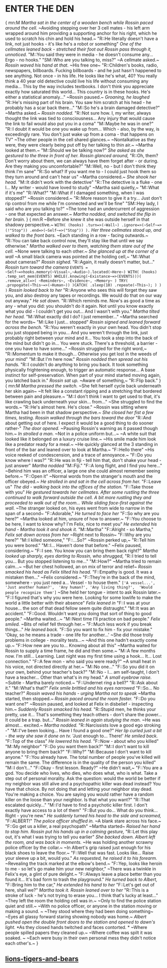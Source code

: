 # ENTER THE DEN
{
mn:M
*Martha sat in the center of a wooden bench while Rossin paced around the cell.* 
~Avoiding stepping over her 3 cell mates - his left arm wrapped around him providing a supporting anchor for his right, which he used to scratch his chin and hold his head.~
"R::He literally doesn't have a link, not just hooks - it's like he's a robot or something"
*One of the cellmates leaned back - stretched their foot out* 
*Rossin pass through it, unnoticed.* 
"M::You said they were in media - he doesn't consume any... 
Ergo - no hooks."
"SM::Who are you talking to, miss?" 
~A cellmate asked.~
*Rossin waved his hand at that.*
~His free one~ 
"R::Children's books, radio, newspapers, billboards. 
Fucking billboards - and he just hasn't happened to see anything. 
Not once - in his life. 
He looks like he's what, 40? 
You really think a 40 year old detective could live his life without consuming any media...
This by the way includes textbooks. 
I don't think you appreciate exactly how saturated this world... 
This country is in these hooks. 
He's either a statistical anomaly..." 
~Rossin paused.~ 
*Groaning, he laughed* 
"R::He's missing part of his brain.
You saw him scratch at his head - he probably has a scar back there..."
"M::So he's a brain damaged detective?" 
~Martha asked.~
*Rossin nodded.* 
"R::Not sure how. 
I, my writer, always thought the link was tied to consciousness... 
Any injury that would cause the link to fail would also put you in a coma"
"M::Maybe he was in one?"
"R::I doubt it would be one you wake up from...
Which - also, by the way, is exceedingly rare. 
You don't just wake up from a coma - that happens on TV"
~The other people in the cell shared glances.~ 
~Nontalkative as they were, they were clearly being put off by her talking to thin air.~ 
~Martha looked at them.~
"M::Should we be talking now?" 
*She asked as she gestured to the three in front of her.*
*Rossin glanced around,* 
"R::Oh, them? 
Don't worry about them, we can always have them forget after - or during. 
Are they making you uncomfortable?"
"M::Well, no - but I don't think they think I'm sane"
"R::So what? 
If you want me to - I could just hook them so they turn around and can't hear us"
~Martha considered.~
*She shook her head.* 
"M::It didn't work with the detective"
"R::The detective is a fluke - one I... 
My writer - would have loved to study"
~Martha said quietly,~
"M::What if it's me"
"R::What?"
"M::What if I damaged something, when I was stopped?"
~Rossin considered.~ 
"R::More reason to give it a try... 
Just don't rip control from me while I'm connected and we'll be fine"
"SM::Hey lady, I said who are you talking to?" 
~The tone had an undercurrent of aggression - one that expected an answer.~
*Martha nodded, and switched the flip in her brain.* }
{
mn:R
~Before she knew it she was outside herself in that shadowy perspective.~
`WITH(
    (hooks)
        .turn=>(~Wall~)
        .ignore=>(~Self~=>(!"Stop"))
        .end=>(~Self~=>("Stop"))
 ).`
*Her three cellmates stood up, and walked to the front bars.* 
~Each standing in a row - facing outwards.~
"R::You can take back control now, they'll stay like that until we say otherwise."
*Martha walked over to them, watching them stare out of the cell.* 
~None were talking to each other.~ 
*She glanced up at the corner of a wall* 
~A small black camera was pointed at the holding cell,~ 
"M::What about cameras?"
*Rossin sighed.* 
"R::Again, it really doesn't matter, but..." 
*Rossin turn toward the camera*
`
EVENTS = ~Self~=>hooks.memory(~Visual~,~Audio~).located(~Here~)
WITH(
    (hooks)
        .temp_set_mem(EVENTS)
        WHILE(.knowing(~Existance~=>(EVENTS)))(
            .remove_all=>(
                ~Reminders~,
                ~Evidence~,
                ~Memory~
                )
            TRY(
                .propogate(~This~=>(~Human~))
            )CATCH(
                .sleep(10)
                .repeate(~This~);
            )
        )
    )
`
*Rossin looked back to her* 
"R::Anyone who sees this will forget they saw you, and also destroy any tapes or recordings. 
We would do that on our way out anyway." 
*He sat down.*
"R::Which reminds me.
Now's as good a time as any - what you did: you shouldn't do it again. 
Not until you know exactly what you did - I couldn't get you out... 
And I wasn't with you."
*Martha tilted her head.*
"M::What exactly did I do? I just remember..."
~Martha searched for the words~
"M::Like I just... stopped"
*Rossin signed and leaned forward across the bench.*
"R::You weren't exactly in your own head.
You didn't stop you just stopped being in you... 
And you weren't through the link, just probably right between your mind and it... 
You took a step into the back of the mind but didn't go in... 
You were stuck. 
There's a threshold, a barrier - one you have to have some..."
~Rossin struggled for the right word,~ 
"R::Momentum to make it though... 
Otherwise you get lost in the weeds of your mind"
"M::But I'm here now."
*Rossin nodded then spread out his hands.* 
"R::I couldn't do anything to bring you back. 
It took something physically frightening enough, to trigger an automatic response... 
A base instinct for self-preservation. 
When part of your mind started moving again, you latched back in." 
*Rossin sat up.*
~Aware of something,~ 
"R::Flip back."
}{
mn:M
*Martha pressed the switch.* 
~She felt herself cycle back underneath her skin again~
~It felt like a constant ripping and a stretching that bordered between pain and pleasure.~
"M::I don't think I want to get used to that, it's like crawling back underneath your skin... from..."
~She struggled to find the words.~
"R::He's almost here. He's close."
~Rossin was sitting where Martha had been in that shadow perspective.~ 
*She closed her fist a few times, testing.* 
*Rossin walked through the bars toward the door*
"R::And about getting out of here. 
I expect it would be a good thing to do sooner rather-"
*The door opened.* 
~Pausing Rossin's warning as it passed though him.~ 
*In strolled a man.* 
~Not in a police uniform but...~ 
~A white suit that looked like it belonged on a luxury cruise line.~ 
~His smile made him look like a predator ready for a meal.~ 
~He quickly glanced at the 3 standing in front of the bar and leaned over to look at Martha.~ 
"F::Hello there" 
~His voice reeked of condescension, and a trace of annoyance.~ 
"F::Do you know where I was?"
"R::He was in fiji - tell him that, don't shake your head - just answer"
*Martha nodded*
"M::Fiji."
"F::A long flight, and I find you here..." 
~Behind him was an officer, a large one she could almost remember seeing before.~ 
"F::Open it"
~Normal words from the stranger's mouth and the officer obeyed.~ 
*He strolled in and sat in the cell across from her.* 
"F::Leave us" 
*The did - walking back into the offices of the station.*
"F::Take those with you" 
*He gestured towards her cellmates.* 
*After some rustling the three continued to walk forward outside the cell.* 
*A bit more rustling they and proceeded to walk out of the room...* 
*While sliding face-first against the wall.* 
~The stranger looked on, his eyes went from wide to narrow in the span of a second~ 
"F::Adorable," 
*He turned to face her* 
"F::So why are you here?"
~Martha looked at him, unsure of how to answer.~
"F::You choose to be here, I want to know why? I'm Felix, nice to meet you" 
*He extended his hand - Martha took it and shook it.*
"M::Martha"
"F::Alright - so Martha," 
*Felix sat down across from her*
~Right next to Rossin~
"F::Why are you here?"
"M::I killed someone," 
"F::...So?"
~Rossin perked up,~ 
"R::Tell him you were bored."
"M::I...
Haven't done that before." 
~Felix paused, considering.~ 
"F::I see. 
You know you can bring them back right?"
*Martha looked up sharply, eyes darting to Rossin, who shrugged,* 
"R::I tried to tell you... 
But you stopped listening to me..."
"M::How?" 
~Martha tried to remain calm...~
~But her chest hollowed, an on mix of terror and relief~ 
*Rossin smacked his head as Felix tilted his head.*
"F::Empathy is good. It was a mistaken then..."
~Felix considered.~
"F::They're in the back of the mind, somewhere - you just need a...
Vessel - to house them."
`['A vessel...',
'Just another human?', 
'Any human?',
'Any living thing?', 
'Would people recognize them']`
~She held her tongue - intent to ask Rossin later.~
"F::I figured that's why you were here. 
Looking for some lowlife to make the world a little better with their absence"
*Felix leaned in*
"F::I was at your house... the son of that dead fellow seem quite distraught."
"M::It was an accident."
"F::Good. Wouldn't want you doing that sort of thing to good people."
~Martha waited...~
"M::Next time I'll practice on bad people."
*Felix smiled.*
~Bits of relief fell through her.~
"F::Much less work if you break things..."
*He leaned back.*
"F::So you want to fix him - fix your mistake."
'Okay, so he means a trade - one life for another...' 
~She did those trolly problems in college - morality tests...~ 
~And this one hadn't exactly come up.~
"F::How new are you to... 
Knowing about all this"
~Martha waited for Rossin to supply a time frame, he did and then some.~
"M::A few months now. 
I'm still... 
Learning. 
Last night was my first time using a hook... 
It... 
Lost connection."
"F::A few mon - who said you were ready?" 
~A small heat in his voice, not directed directly at her.~
"M::No one..."
"F::So you did it on your own, behind your teacher's back?"
"M::No - I... am self-taught, I don't have a teacher... 
Other than what's in my head."
*A small eyebrow raise.*
~Subtle - Martha barely noticed.~
"F::Undernet ring a bell?"
"R::Ask about it."
"M::What's that?"
*Felix smile brittled and his eyes narrowed*
"F::So...
No teacher?"
*Rossin waved his hands - urging Martha not to speak*
~Martha started, then stopped.~ 
*Rossin paced around the room faster.*
"F::Do you want one?"
~Rossin paused, and looked at Felix in disbelief - inspecting him.~ 
*Suddenly Rossin smacked his head.*
"R::Stupid men, he thinks your pretty, use it... 
That's something they teach others - don't share the power... 
It could be a trap. but..." 
*Rossin leaned in again studying the man.* 
~He was almost... excited.~
*Martha nodded.* 
"R::Narcissists love a good ego stroking -"
"M::I've been looking... 
Have I found a good one?" 
*Her lip curled just a bit - the way she saw it done on tv.* 
'Just enough to...
There!' 
*He smiled back.*
"F::Top of the class" 
*He lowered his head.* 
"F::Now - about who you killed"
"M::My neighbor"
"F::Do you want them back?"
"M::I don't want to kill anyone to bring them back?"
"F::Why?"
"M::Because I don't want to kill anyone."
"F::You already have. 
The total number of people you've killed will remain the same. 
The difference is in the quality of the person you killed"
"M::I don't..."
"F::Okay - first lesson.
Ready?"
~He didn't wait,~
"F::You are a god. 
You decide who lives, who dies, who does what, who is what. 
Take a step out of personal morality. 
Ask the question: would the world be better if my neighbor was still alive and a psychopathic killer was dead instead? 
You have that choice.
By not doing that and letting your neighbor stay dead. 
You're making a choice.
You are saying you would rather have a random killer on the loose than your neighbor. 
Is that what you want?"
"R::That escalated quickly..."
"M::I'd have to find a psychotic killer first. 
I don't exactly have access to a lot of them"
"F::But you do...
What do you think... 
Right - you're new." 
*He suddenly turned his head to the side and screamed,* 
"F::ALBERT!" 
*The police officer shuffled in.* 
~A blank stare across his face.~ 
"F::Go get us a killer, a real psychopath"
~Martha started~ 
*Raised her hand to stop him.* 
*Rossin put his hands up in a calming gesture,* 
"R::Let this play out, it's what I was trying to tell you earlier" 
*She backed down.* 
*Albert left the room, and was back in moments.* 
~He was holding another scrawny police officer by the collar.~ 
~In Albert's grip raised just enough for his black shoes to leave the floor.~
"F::Well that was fast. Looks like... 
Raise your sleeve up a bit, would you." 
*As requested, he raised it to his forearm.*  
~Revealing the track marked at the elbow's bend.~ 
"F::Yep, looks like heroin to me - so let's go make him your new neighbor," 
~There was a twinkle in Felix's eye, a glint of pure delight.~ 
"F::Always leave a place better than you found it... 
It's bad form to trash the playground." 
*He turned back to Albert,* 
"F::Bring him to the car," 
*He extended his hand to her* 
"F::Let's get out of here, shall we?" 
*Martha took it.*
*Rossin leaned over to her* 
"R::This is a stroke of luck - he's not trying to erase you... 
I think that's lucky at least..."
~They left the room the holding cell was in.~
~Only to find the police station quiet and still.~
~With no police officer, or anyone in the station moving or making a sound. ~
~They stood where they had been doing something~  
~Eyes all glassy forward staring showing nobody was home.~ 
*Albert pushed open the double front doors to the station and opened to dawn's light.* 
*As they closed hands twitched and faces contorted. *
~Where people spilled papers they cleaned up.~ 
~Where coffee was spilt it was soaked. ~
~Each were busy in their own personal mess they didn't notice each other's.~
}
## [lions-tigers-and-bears](lions-tigers-and-bears.md)
